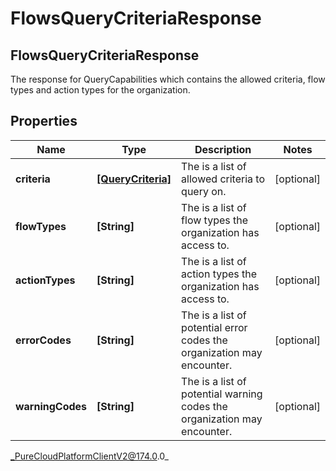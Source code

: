 # FlowsQueryCriteriaResponse

## FlowsQueryCriteriaResponse
The response for QueryCapabilities which contains the allowed criteria, flow types and action types for the organization.

## Properties

|Name | Type | Description | Notes|
|------------ | ------------- | ------------- | -------------|
| **criteria** | [**[QueryCriteria]**]([QueryCriteria]) | The is a list of allowed criteria to query on. | [optional] |
| **flowTypes** | **[String]** | The is a list of flow types the organization has access to. | [optional] |
| **actionTypes** | **[String]** | The is a list of action types the organization has access to. | [optional] |
| **errorCodes** | **[String]** | The is a list of potential error codes the organization may encounter. | [optional] |
| **warningCodes** | **[String]** | The is a list of potential warning codes the organization may encounter. | [optional] |



_PureCloudPlatformClientV2@174.0.0_
